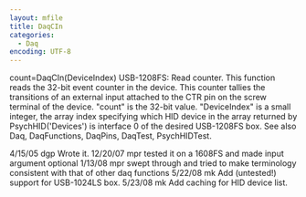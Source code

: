```yaml
---
layout: mfile
title: DaqCIn
categories:
  - Daq
encoding: UTF-8
---
```


count=DaqCIn(DeviceIndex)
USB-1208FS: Read counter.
This function reads the 32-bit event counter in the device. This counter
tallies the transitions of an external input attached to the CTR pin on
the screw terminal of the device.
"count" is the 32-bit value.
"DeviceIndex" is a small integer, the array index specifying which HID
      device in the array returned by PsychHID('Devices') is interface 0
      of the desired USB-1208FS box.
See also Daq, DaqFunctions, DaqPins, DaqTest, PsychHIDTest.

4/15/05 dgp Wrote it.
12/20/07  mpr   tested it on a 1608FS and made input argument optional
1/13/08   mpr   swept through and tried to make terminology consistent
                    with that of other daq functions
5/22/08   mk  Add (untested!) support for USB-1024LS box.
5/23/08   mk  Add caching for HID device list.